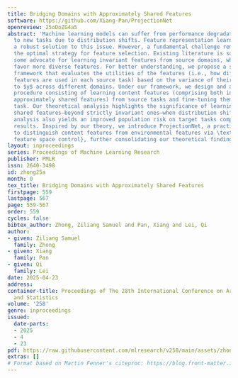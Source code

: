 ```yaml
---
title: Bridging Domains with Approximately Shared Features
software: https://github.com/Xiang-Pan/ProjectionNet
openreview: 25oDoZG4a5
abstract: 'Machine learning models can suffer from performance degradation when applied
  to new tasks due to distribution shifts. Feature representation learning offers
  a robust solution to this issue. However, a fundamental challenge remains in devising
  the optimal strategy for feature selection. Existing literature is somewhat paradoxical:
  some advocate for learning invariant features from source domains, while others
  favor more diverse features. For better understanding, we propose a statistical
  framework that evaluates the utilities of the features (i.e., how differently the
  features are used in each source task) based on the variance of their correlation
  to $y$ across different domains. Under our framework, we design and analyze a learning
  procedure consisting of learning content features (comprising both invariant and
  approximately shared features) from source tasks and fine-tuning them on the target
  task. Our theoretical analysis highlights the significance of learning approximately
  shared features—beyond strictly invariant ones—when distribution shifts occur. Our
  analysis also yields an improved population risk on target tasks compared to previous
  results. Inspired by our theory, we introduce ProjectionNet, a practical method
  to distinguish content features from environmental features via \textit{explicit
  feature space control}, further consolidating our theoretical findings.'
layout: inproceedings
series: Proceedings of Machine Learning Research
publisher: PMLR
issn: 2640-3498
id: zhong25a
month: 0
tex_title: Bridging Domains with Approximately Shared Features
firstpage: 559
lastpage: 567
page: 559-567
order: 559
cycles: false
bibtex_author: Zhong, Ziliang Samuel and Pan, Xiang and Lei, Qi
author:
- given: Ziliang Samuel
  family: Zhong
- given: Xiang
  family: Pan
- given: Qi
  family: Lei
date: 2025-04-23
address:
container-title: Proceedings of The 28th International Conference on Artificial Intelligence
  and Statistics
volume: '258'
genre: inproceedings
issued:
  date-parts:
  - 2025
  - 4
  - 23
pdf: https://raw.githubusercontent.com/mlresearch/v258/main/assets/zhong25a/zhong25a.pdf
extras: []
# Format based on Martin Fenner's citeproc: https://blog.front-matter.io/posts/citeproc-yaml-for-bibliographies/
---
```

